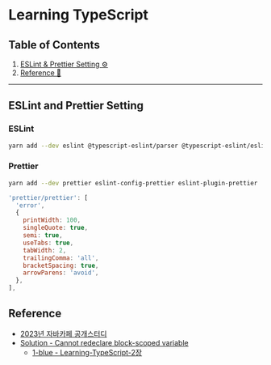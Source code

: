 # Learning TypeScript

## Table of Contents
1. [ESLint & Prettier Setting ⚙️](#eslint-and-prettier-setting)
1. [Reference 📄](#reference)

---

## ESLint and Prettier Setting

### ESLint

```bash
yarn add --dev eslint @typescript-eslint/parser @typescript-eslint/eslint-plugin
```

### Prettier

```bash
yarn add --dev prettier eslint-config-prettier eslint-plugin-prettier
```

```js
'prettier/prettier': [
  'error',
  {
    printWidth: 100,
    singleQuote: true,
    semi: true,
    useTabs: true,
    tabWidth: 2,
    trailingComma: 'all',
    bracketSpacing: true,
    arrowParens: 'avoid',
  },
],
```


## Reference
- [2023년 자바카페 공개스터디](https://festa.io/events/xdmcF8o9yY4CEDbAKPuxsY)
- [Solution - Cannot redeclare block-scoped variable](https://www.totaltypescript.com/cannot-redeclare-block-scoped-variable)
  - [1-blue - Learning-TypeScript-2장](https://1-blue.github.io/posts/Learning-TypeScript-2%EC%9E%A5/)

